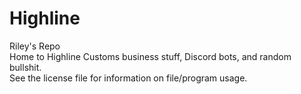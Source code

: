 # Highline
Riley's Repo<br>
Home to Highline Customs business stuff, Discord bots, and random bullshit.<br>
See the license file for information on file/program usage.
